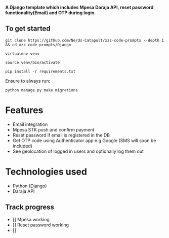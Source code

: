 **A Django template which includes Mpesa Daraja API, reset password functionality(Email) and OTP during login.**

## To get started

```
git clone https://github.com/Nerds-Catapult/xzz-code-prompts --depth 1 && cd xzz-code-prompts/Django
```

```
virtualenv venv
```

```
source venv/bin/activate
```

```
pip install -r requirements.txt
```

Ensure to always run:

```
python manage.py make migrations
```

# Features

- Email integration
- Mpesa STK push and confirm payment
- Reset password if email is registered in the DB
- Get OTP code using Authenticator app e.g Google (SMS will soon be included)
- See geolocation of logged in users and optionally log them out

# Technologies used

- Python (Django)
- Daraja API

## Track progress

- [] Mpesa working
- [] Reset password working
- []
